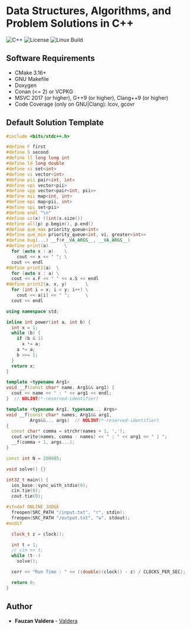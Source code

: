 # Data Structures, Algorithms, and Problem Solutions in C++

![C++](https://img.shields.io/badge/C%2B%2B-11%2F14%2F17%2F20%2F23-blue)
![License](https://camo.githubusercontent.com/890acbdcb87868b382af9a4b1fac507b9659d9bf/68747470733a2f2f696d672e736869656c64732e696f2f62616467652f6c6963656e73652d4d49542d626c75652e737667)
![Linux Build](https://github.com/Valdera/algo-cpp/workflows/Ubuntu%20CI%20Test/badge.svg)

## Software Requirements

- CMake 3.16+
- GNU Makefile
- Doxygen
- Conan (<= 2) or VCPKG
- MSVC 2017 (or higher), G++9 (or higher), Clang++9 (or higher)
- Code Coverage (only on GNU|Clang): lcov, gcovr

## Default Solution Template

```c++
#include <bits/stdc++.h>

#define F first
#define S second
#define ll long long int
#define ld long double
#define si set<int>
#define vi vector<int>
#define pii pair<int, int>
#define vpi vector<pii>
#define vpp vector<pair<int, pii>>
#define mii map<int, int>
#define mpi map<pii, int>
#define spi set<pii>
#define endl "\n"
#define sz(x) ((int)x.size())
#define all(p) p.begin(), p.end()
#define que_max priority_queue<int>
#define que_min priority_queue<int, vi, greater<int>>
#define bug(...) __f(#__VA_ARGS__, __VA_ARGS__)
#define print(a)      \
  for (auto x : a)    \
    cout << x << " "; \
  cout << endl
#define print1(a)  \
  for (auto x : a) \
  cout << x.F << " " << x.S << endl
#define print2(a, x, y)       \
  for (int i = x; i < y; i++) \
    cout << a[i] << " ";      \
  cout << endl

using namespace std;

inline int power(int a, int b) {
  int x = 1;
  while (b) {
    if (b & 1)
      x *= a;
    a *= a;
    b >>= 1;
  }
  return x;
}

template <typename Arg1>
void __f(const char* name, Arg1&& arg1) {
  cout << name << " : " << arg1 << endl;
}  // NOLINT(*-reserved-identifier)

template <typename Arg1, typename... Args>
void __f(const char* names, Arg1&& arg1,
         Args&&... args)  // NOLINT(*-reserved-identifier)
{
  const char* comma = strchr(names + 1, ',');
  cout.write(names, comma - names) << " : " << arg1 << " | ";
  __f(comma + 1, args...);
}

const int N = 200005;

void solve() {}

int32_t main() {
  ios_base::sync_with_stdio(0);
  cin.tie(0);
  cout.tie(0);

#ifndef ONLINE_JUDGE
  freopen(SRC_PATH "/input.txt", "r", stdin);
  freopen(SRC_PATH "/output.txt", "w", stdout);
#endif

  clock_t z = clock();

  int t = 1;
  // cin >> t;
  while (t--)
    solve();

  cerr << "Run Time : " << ((double)(clock() - z) / CLOCKS_PER_SEC);

  return 0;
}
```


## Author

- **Fauzan Valdera** - [Valdera](https://github.com/Valdera)
